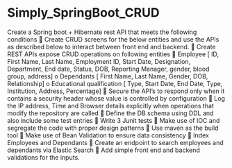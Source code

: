# Simply_SpringBoot_CRUD
Create a Spring boot + Hibernate rest API that meets the following conditions
 Create CRUD screens for the below entities and use the APIs as described below to interact between front end and backend.
 Create REST APIs expose CRUD operations on following entities
 Employee [ ID, First Name, Last Name, Employment ID, Start Date, Designation, Department, End date, Status, DOB, Reporting Manager, gender, blood group, address]
o Dependants [ First Name, Last Name, Gender, DOB, Relationship]
o Educational qualification [ Type, Start Date, End Date, Type, Institution, Address, Percentage]
 Secure the API’s to respond only when it contains a security header whose value is controlled by configuration
 Log the IP address, Time and Browser details explicitly when operations that modify the repository are called
 Define the DB schema using DDL and also include some test entries
 Write 3 Junit tests
 Make use of IOC and segregate the code with proper design patterns
 Use maven as the build tool
 Make use of Bean Validation to ensure data consistency
 Index Employees and Dependants
 Create an endpoint to search employees and dependants via Elastic Search
 Add simple front end and backend validations for the inputs.
